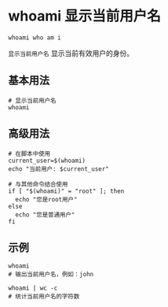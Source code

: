# whoami 显示当前用户名

`whoami who am i`

`显示当前用户名` 显示当前有效用户的身份。

## 基本用法
```shell
# 显示当前用户名
whoami
```

## 高级用法
```shell
# 在脚本中使用
current_user=$(whoami)
echo "当前用户: $current_user"

# 与其他命令结合使用
if [ "$(whoami)" = "root" ]; then
  echo "您是root用户"
else
  echo "您是普通用户"
fi
```

## 示例
```shell
whoami
# 输出当前用户名，例如：john

whoami | wc -c
# 统计当前用户名的字符数
```